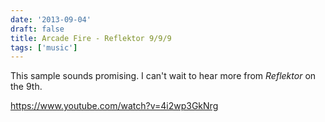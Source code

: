 ```yaml
---
date: '2013-09-04'
draft: false
title: Arcade Fire - Reflektor 9/9/9
tags: ['music']
---
```


This sample sounds promising. I can't wait to hear more from _Reflektor_ on the 9th.<!-- excerpt -->

<https://www.youtube.com/watch?v=4i2wp3GkNrg>
